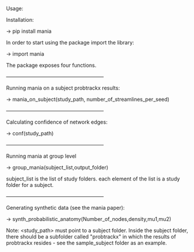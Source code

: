 Usage:

Installation:

-> pip install mania

In order to start using the package import the library:

-> import mania

The package exposes four functions.

———————————————————

Running mania on a subject probtrackx results:

-> mania_on_subject(study_path, number_of_streamlines_per_seed)

———————————————————

Calculating confidence of network edges:

-> conf(study_path)

———————————————————

Running mania at group level

-> group_mania(subject_list,output_folder)

subject_list is the list of study folders. each element of the list is a study folder for a subject.

———————————————————

Generating synthetic data (see the mania paper):

-> synth_probabilistic_anatomy(Number_of_nodes,density,mu1,mu2)


Note: <study_path> must point to a subject folder. Inside the subject folder,
there should be a subfolder called "probtrackx" in which the results of probtrackx
resides - see the sample_subject folder as an example.


